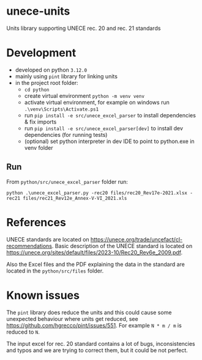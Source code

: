 # unece-units

Units library supporting UNECE rec. 20 and rec. 21 standards

# Development

- developed on python `3.12.0`
- mainly using `pint` library for linking units
- in the project root folder:
    - `cd python`
    - create virtual environment `python -m venv venv`
    - activate virtual environment, for example on windows run `.\venv\Scripts\Activate.ps1`
    - run `pip install -e src/unece_excel_parser` to install dependencies & fix imports
    - run `pip install -e src/unece_excel_parser[dev]` to install dev dependencies (for running tests)
    - (optional) set python interpreter in dev IDE to point to python.exe in venv folder

## Run

From `python/src/unece_excel_parser` folder run:

`python .\unece_excel_parser.py -rec20 files/rec20_Rev17e-2021.xlsx -rec21 files/rec21_Rev12e_Annex-V-VI_2021.xls`

# References

UNECE standards are located on https://unece.org/trade/uncefact/cl-recommendations. Basic description of the UNECE
standard is located on https://unece.org/sites/default/files/2023-10/Rec20_Rev6e_2009.pdf.

Also the Excel files and the PDF explaining the data in the standard are located in the `python/src/files` folder.

# Known issues

The `pint` library does reduce the units and this could cause some unexpected
behaviour where units get reduced, see https://github.com/hgrecco/pint/issues/551. For example `N * m / m` is reduced
to `N`.

The input excel for rec. 20 standard contains a lot of bugs, inconsistencies and typos and we are trying to correct
them, but it could be not perfect.